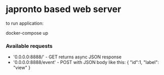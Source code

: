 # japronto based web server
to run application:

docker-compose up

### Available requests
- '0.0.0.0:8888/' - GET returns async JSON response
- '0.0.0.0:8888/event' - POST with JSON body like this: 
{
	"id":1,
	"label": "view"
}



